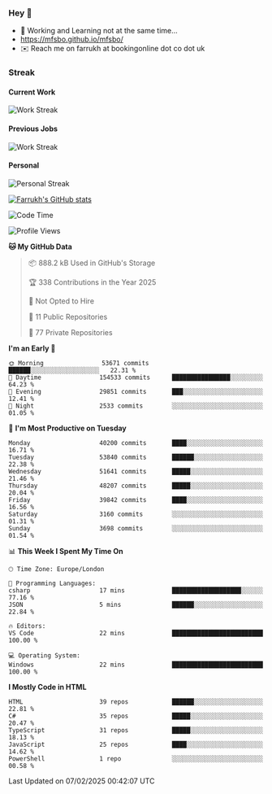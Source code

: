 ### Hey 👋

- 🏃 Working and Learning not at the same time...
- https://mfsbo.github.io/mfsbo/
- ✉️ Reach me on farrukh at bookingonline dot co dot uk

### Streak
#### Current Work
![Work Streak](https://streak-stats.demolab.com/?user=mfsbo)
#### Previous Jobs
![Work Streak](https://streak-stats.demolab.com/?user=farrukhcw)
#### Personal
![Personal Streak](https://streak-stats.demolab.com/?user=farrukhsubhani)

[![Farrukh's GitHub stats](https://github-readme-stats.vercel.app/api?username=mfsbo&hide=stars&count_private=true)](https://github.com/mfsbo/)

<!--START_SECTION:waka-->
![Code Time](http://img.shields.io/badge/Code%20Time-904%20hrs%2047%20mins-blue)

![Profile Views](http://img.shields.io/badge/Profile%20Views-23-blue)

**🐱 My GitHub Data** 

> 📦 888.2 kB Used in GitHub's Storage 
 > 
> 🏆 338 Contributions in the Year 2025
 > 
> 🚫 Not Opted to Hire
 > 
> 📜 11 Public Repositories 
 > 
> 🔑 77 Private Repositories 
 > 
**I'm an Early 🐤** 

```text
🌞 Morning                53671 commits       ██████░░░░░░░░░░░░░░░░░░░   22.31 % 
🌆 Daytime                154533 commits      ████████████████░░░░░░░░░   64.23 % 
🌃 Evening                29851 commits       ███░░░░░░░░░░░░░░░░░░░░░░   12.41 % 
🌙 Night                  2533 commits        ░░░░░░░░░░░░░░░░░░░░░░░░░   01.05 % 
```
📅 **I'm Most Productive on Tuesday** 

```text
Monday                   40200 commits       ████░░░░░░░░░░░░░░░░░░░░░   16.71 % 
Tuesday                  53840 commits       ██████░░░░░░░░░░░░░░░░░░░   22.38 % 
Wednesday                51641 commits       █████░░░░░░░░░░░░░░░░░░░░   21.46 % 
Thursday                 48207 commits       █████░░░░░░░░░░░░░░░░░░░░   20.04 % 
Friday                   39842 commits       ████░░░░░░░░░░░░░░░░░░░░░   16.56 % 
Saturday                 3160 commits        ░░░░░░░░░░░░░░░░░░░░░░░░░   01.31 % 
Sunday                   3698 commits        ░░░░░░░░░░░░░░░░░░░░░░░░░   01.54 % 
```


📊 **This Week I Spent My Time On** 

```text
🕑︎ Time Zone: Europe/London

💬 Programming Languages: 
csharp                   17 mins             ███████████████████░░░░░░   77.16 % 
JSON                     5 mins              ██████░░░░░░░░░░░░░░░░░░░   22.84 % 

🔥 Editors: 
VS Code                  22 mins             █████████████████████████   100.00 % 

💻 Operating System: 
Windows                  22 mins             █████████████████████████   100.00 % 
```

**I Mostly Code in HTML** 

```text
HTML                     39 repos            ██████░░░░░░░░░░░░░░░░░░░   22.81 % 
C#                       35 repos            █████░░░░░░░░░░░░░░░░░░░░   20.47 % 
TypeScript               31 repos            █████░░░░░░░░░░░░░░░░░░░░   18.13 % 
JavaScript               25 repos            ████░░░░░░░░░░░░░░░░░░░░░   14.62 % 
PowerShell               1 repo              ░░░░░░░░░░░░░░░░░░░░░░░░░   00.58 % 
```




 Last Updated on 07/02/2025 00:42:07 UTC
<!--END_SECTION:waka-->
<!--
**mfsbo/mfsbo** is a ✨ _special_ ✨ repository because its `README.md` (this file) appears on your GitHub profile.

Here are some ideas to get you started:

- 🔭 I’m currently working on ...
- 🌱 I’m currently learning ...
- 👯 I’m looking to collaborate on ...
- 🤔 I’m looking for help with ...
- 💬 Ask me about ...
- 📫 How to reach me: ...
- 😄 Pronouns: ...
- ⚡ Fun fact: ...
-->

